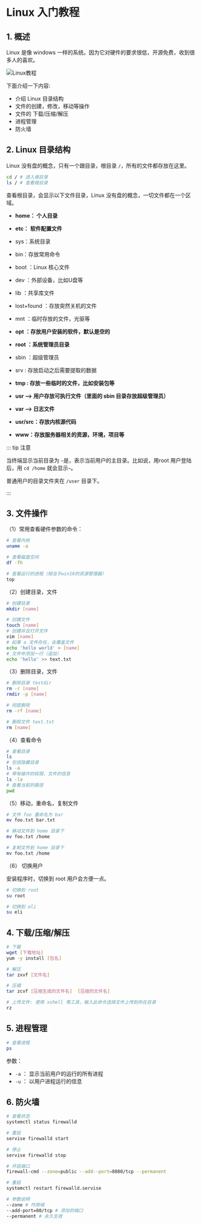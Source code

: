 # Linux 入门教程

## 1. 概述

Linux 是像 windows 一样的系统。因为它对硬件的要求很低，开源免费，收到很多人的喜欢。

![Linux教程](linux.png)

下面介绍一下内容:

- 介绍 Linux 目录结构
- 文件的创建，修改，移动等操作
- 文件的 下载/压缩/解压
- 进程管理
- 防火墙

## 2. Linux 目录结构

Linux 没有盘的概念，只有一个跟目录，根目录 `/`，所有的文件都存放在这里。

```bash
cd / # 进入根目录
ls / # 查看根目录
```

查看根目录，会显示以下文件目录，Linux 没有盘的概念，一切文件都在一个区域。

- **home： 个人目录**
- **etc：** **软件配置文件**
- sys：系统目录
- bin：存放常用命令
- boot ：Linux 核心文件
- dev ：外部设备，比如U盘等
- lib ：共享库文件
- lost+found  ：存放突然关机的文件
- mnt ：临时存放的文件，光驱等
- **opt ：存放用户安装的软件，默认是空的**
- **root  ：系统管理员目录**
- sbin ：超级管理员
- srv : 存放启动之后需要提取的数据
- **tmp : 存放一些临时的文件，比如安装包等**
- **usr          --> 用户存放可执行文件（里面的 sbin 目录存放超级管理员）**
- **var          --> 日志文件**
- **usr/src：存放内核源代码**

- **www：存放服务器相关的资源，环境，项目等**

::: tip 注意

当终端显示当前目录为 `~`是，表示当前用户的主目录。比如说，用root 用户登陆后，用 `cd /home` 就会显示`~`。

普通用户的目录文件夹在 `/user` 目录下。

:::

## 3. 文件操作

（1）常用查看硬件参数的命令：

```bash
# 查看内核
uname -a

# 查看磁盘空间
df -Th

# 查看运行的进程（相当于win10的资源管理器）
top
```

（2）创建目录，文件

``` bash
# 创建目录
mkdir [name]

# 创建文件
touch [name]
# 创建并且打开文件
vim [name]
# 如果 a 文件存在，会覆盖文件
echo 'hello world' > [name]
# 文件中添加一行（追加）
echo 'hello' >> text.txt
```

（3）删除目录，文件

```bash
# 删除目录 testdir
rm -r [name]
rmdir -p [name]

# 彻底删除
rm -rf [name]

# 删除文件 text.txt
rm [name]
```

（4）查看命令

``` bash
# 查看目录
ls
# 包括隐藏目录
ls -a
# 带有操作的权限，文件的信息
ls -la
# 查看当前的路径
pwd
```

（5）移动，重命名，复制文件

```bash
# 文件 foo 重命名为 bar
mv foo.txt bar.txt

# 移动文件到 home 目录下
mv foo.txt /home

# 复制文件到 home 目录下
mv foo.txt /home
```

（6） 切换用户

安装程序时，切换到 root 用户会方便一点。

```bash
# 切换到 root
su root

# 切换到 eli
su eli
```

## 4. 下载/压缩/解压

```bash
# 下载 
wget [下载地址]
yum -y install [包名]

# 解压
tar zxvf [文件名]

# 压缩 
tar zcvf [压缩生成的文件名]  [压缩的文件名]

# 上传文件: 使用 xshell 等工具，输入此命令选择文件上传到所在目录
rz
```

## 5. 进程管理

```bash
# 查看进程
ps
```

参数：

- `-a` ： 显示当前用户的运行的所有进程
- `-u` ： 以用户进程运行的信息

## 6. 防火墙

```bash
# 查看状态
systemctl status firewalld

# 重启
servise firewalld start

# 停止
servise firewalld stop 

# 开启端口
firewall-cmd --zone=public --add--port=8080/tcp --permanent

# 重启
systemctl restart firewalld.servise

# 参数说明
--zone # 作用域
--add-port=80/tcp # 添加的端口
--permanent # 永久生效
```

<comment-comment/>
